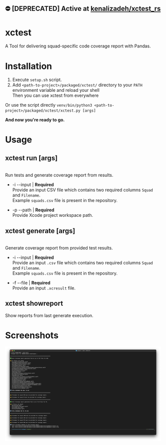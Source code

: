 ## :no_entry: [DEPRECATED] Active at [kenalizadeh/xctest_rs](https://github.com/kenalizadeh/xctest_rs)

# xctest

A Tool for delivering squad-specific code coverage report with Pandas.

# Installation

1. Execute `setup.sh` script.
2. Add `<path-to-project>/packaged/xctest/` directory to your `PATH` environment variable and reload your shell<br />
Then you can use xctest from everywhere<br />

Or use the script directly `venv/bin/python3 <path-to-project>/packaged/xctest/xctest.py [args]`

**And now you're ready to go.**</br>

# Usage

<h2>xctest run [args]</h2></br>
Run tests and generate coverage report from results.

* -i --input | **Required**<br />
Provide an input CSV file which contains two required columns `Squad` and `Filename`.<br />
Example `squads.csv` file is present in the repository.<br />

* -p --path | **Required**<br />
Provide Xcode project workspace path.<br />
<h2>xctest generate [args]</h2></br>
Generate coverage report from provided test results.

* -i --input | **Required**<br />
Provide an input `.csv` file which contains two required columns `Squad` and `Filename`.<br />
Example `squads.csv` file is present in the repository.<br />

* -f --file | **Required**<br />
Provide an input `.xcresult` file.<br />
<h2>xctest showreport</h2>
Show reports from last generate execution.

# Screenshots

![alt text](https://github.com/kenalizadeh/xctest/blob/master/screenshot.png)

